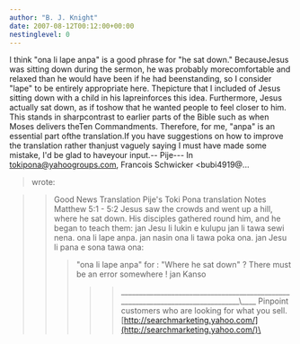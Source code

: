 ```yaml
---
author: "B. J. Knight"
date: 2007-08-12T00:12:00+00:00
nestinglevel: 0
---
```

I think "ona li lape anpa" is a good phrase for "he sat down." BecauseJesus was sitting down during the sermon, he was probably morecomfortable and relaxed than he would have been if he had beenstanding, so I consider "lape" to be entirely appropriate here. Thepicture that I included of Jesus sitting down with a child in his lapreinforces this idea. Furthermore, Jesus actually sat down, as if toshow that he wanted people to feel closer to him. This stands in sharpcontrast to earlier parts of the Bible such as when Moses delivers theTen Commandments. Therefore, for me, "anpa" is an essential part ofthe translation.If you have suggestions on how to improve the translation rather thanjust vaguely saying I must have made some mistake, I'd be glad to haveyour input.--
 Pije---
 In [tokipona@yahoogroups.com](mailto://tokipona@yahoogroups.com), Francois Schwicker <bubi4919@...
> wrote:

>> Good News Translation Pije's Toki Pona translation
> Notes
> Matthew 5:1 - 5:2 Jesus saw the crowds and went up a
> hill, where he sat down. His disciples gathered round
> him, and he began to teach them: jan Jesu li lukin e
> kulupu jan li tawa sewi nena. ona li lape anpa. jan
> nasin ona li tawa poka ona. jan Jesu li pana e sona
> tawa ona:
>>> "ona li lape anpa" for : "Where he sat down" ? There
> must be an error somewhere !
>> jan Kanso
>>>>>\_\_\_\_\_\_\_\_\_\_\_\_\_\_\_\_\_\_\_\_\_\_\_\_\_\_\_\_\_\_\_\_\_\_\_\_\_\_\_\_\_\_\_\_\_\_\_\_\_\_\_\_\_\_\_\_\_\_\_\_\_\_\_\_\_\_\_\_\_\_\_\_\_\_\_\_\_\_\_\_\\\_\_\_\_
> Pinpoint customers who are looking for what you sell.
> [http://searchmarketing.yahoo.com/](http://searchmarketing.yahoo.com/)\
>